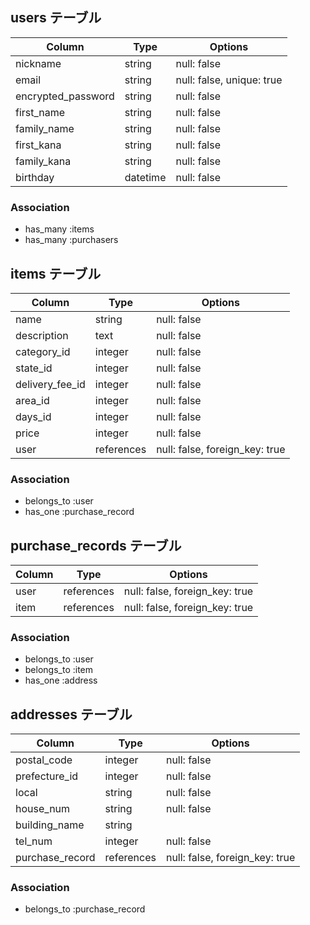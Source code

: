 ## users テーブル

|Column             |Type    |Options                   |
|-------------------|--------|--------------------------|
|nickname           |string  |null: false               |
|email              |string  |null: false, unique: true |
|encrypted_password |string  |null: false               |
|first_name         |string  |null: false               |
|family_name        |string  |null: false               |
|first_kana         |string  |null: false               |
|family_kana        |string  |null: false               |
|birthday           |datetime|null: false               |

### Association
- has_many :items
- has_many :purchasers

## items テーブル

|Column          |Type       |Options                        |
|----------------|-----------|-------------------------------|
|name            |string     |null: false                    |
|description     |text       |null: false                    |
|category_id     |integer    |null: false                    |
|state_id        |integer    |null: false                    |
|delivery_fee_id |integer    |null: false                    |
|area_id         |integer    |null: false                    |
|days_id         |integer    |null: false                    |
|price           |integer    |null: false                    |
|user            |references |null: false, foreign_key: true |

### Association
- belongs_to :user
- has_one :purchase_record

## purchase_records テーブル

|Column |Type       |Options                        |
|-------|-----------|-------------------------------|
|user   |references |null: false, foreign_key: true |
|item   |references |null: false, foreign_key: true |

### Association
- belongs_to :user
- belongs_to :item
- has_one :address

##  addresses テーブル

|Column          |Type       |Options                        |
|----------------|-----------|-------------------------------|
|postal_code     |integer    |null: false                    |
|prefecture_id   |integer    |null: false                    |
|local           |string     |null: false                    |
|house_num       |string     |null: false                    |
|building_name   |string     |                               |
|tel_num         |integer    |null: false                    |
|purchase_record |references |null: false, foreign_key: true |

### Association
- belongs_to :purchase_record